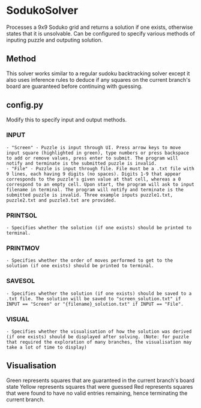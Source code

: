 # SodukoSolver
Processes a 9x9 Soduko grid and returns a solution if one exists, otherwise states that it is unsolvable. Can be configured to specify various methods of inputing puzzle and outputing solution.

## Method
This solver works similar to a regular sudoku backtracking solver except it also uses inference rules to deduce if any squares on the current branch's board are guaranteed before continuing with guessing.

## config.py
Modify this to specify input and output methods.
### INPUT
	- "Screen" - Puzzle is input through UI. Press arrow keys to move input square (highlighted in green), type numbers or press backspace to add or remove values, press enter to submit. The program will notify and terminate is the submitted puzzle is invalid.
	- "File" - Puzzle is input through file. File must be a .txt file with 9 lines, each having 9 digits (no spaces). Digits 1-9 that appear corresponds to the puzzle's given value at that cell, whereas a 0 correspond to an empty cell. Upon start, the program will ask to input filename in terminal. The program will notify and terminate is the submitted puzzle is invalid. Three example inputs puzzle1.txt, puzzle2.txt and puzzle3.txt are provided.
### PRINTSOL
	- Specifies whether the solution (if one exists) should be printed to terminal.
### PRINTMOV
	- Specifies whether the order of moves performed to get to the solution (if one exists) should be printed to terminal.
### SAVESOL
	- Specifies whether the solution (if one exists) should be saved to a .txt file. The solution will be saved to "screen_solution.txt" if INPUT == "Screen" or "{filename}_solution.txt" if INPUT == "File".
### VISUAL
	- Specifies whether the visualisation of how the solution was derived (if one exists) should be displayed after solving. (Note: for puzzle that required the exploration of many branches, the visualisation may take a lot of time to display)

## Visualisation
Green represents squares that are guaranteed in the current branch's board state
Yellow represents squares that were guessed
Red represents squares that were found to have no valid entries remaining, hence terminating the current branch.
